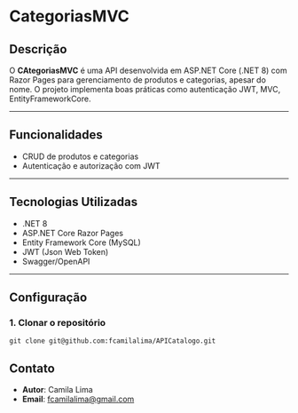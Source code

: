 # CategoriasMVC

## Descrição

O **CAtegoriasMVC** é uma API desenvolvida em ASP.NET Core (.NET 8) com Razor Pages para gerenciamento de produtos e categorias, apesar do nome. O projeto implementa boas práticas como autenticação JWT, MVC, EntityFrameworkCore.

---

## Funcionalidades

- CRUD de produtos e categorias
- Autenticação e autorização com JWT

---

## Tecnologias Utilizadas

- .NET 8
- ASP.NET Core Razor Pages
- Entity Framework Core (MySQL)
- JWT (Json Web Token)
- Swagger/OpenAPI

---

## Configuração

### 1. Clonar o repositório
```
git clone git@github.com:fcamilalima/APICatalogo.git
```

## Contato
- **Autor**: Camila Lima
- **Email**: fcamilalima@gmail.com
